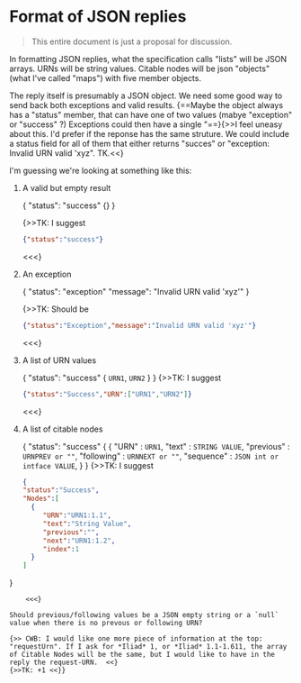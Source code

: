 
# Format of JSON replies

>This entire document is just a proposal for discussion.


In formatting  JSON replies, what the specification calls "lists" will be JSON arrays.  URNs will be string values.  Citable nodes will be json "objects" (what I've called "maps") with five member objects.

The reply itself is presumably a JSON object.  We need some good way to send back both exceptions and valid results.  {==Maybe the object always has a "status" member, that can have one of two values (mabye "exception" or "success" ?)  Exceptions could then have a single "==}{>>I feel uneasy about this. I'd prefer if the reponse has the same struture. We could include a status field for all of them that either returns "succes" or "exception: Invalid URN valid 'xyz". TK.<<}



I'm guessing we're looking at something like this:

1. A valid but empty result

    {
      "status": "success"
      {}
    }
    
    {>>TK: I suggest
    ```json
    {"status":"success"}    
    ```
    <<<}

2. An exception


    {
      "status": "exception"
      "message": "Invalid URN valid 'xyz'"
    }
    
    {>>TK: Should be
    ```json
    {"status":"Exception","message":"Invalid URN valid 'xyz'"}
    ```
    <<<}

3. A list of URN values

    {
      "status": "success"
      {
        `URN1`,
        `URN2`
      }
    }
    {>>TK: I suggest
    ```json
    {"status":"Success","URN":["URN1","URN2"]}
    ```
    <<<}

4. A list of citable nodes


    {
      "status": "success"
      {
        { "URN" : `URN1`,
          "text" : `STRING VALUE`,
          "previous" : `URNPREV or ""`,
          "following" : `URNNEXT or ""`,
          "sequence" : `JSON int or intface VALUE`,
      }
    }
    {>>TK: I suggest
    ```json
    {  
   "status":"Success",
   "Nodes":[  
      {  
         "URN":"URN1:1.1",
         "text":"String Value",
         "previous":"",
         "next":"URN1:1.2",
         "index":1
      }
   ]
}   
```
    <<<}

Should previous/following values be a JSON empty string or a `null` value when there is no prevous or following URN?

{>> CWB: I would like one more piece of information at the top: "requestUrn". If I ask for *Iliad* 1, or *Iliad* 1.1-1.611, the array of Citable Nodes will be the same, but I would like to have in the reply the request-URN.  <<}
{>>TK: +1 <<}}
